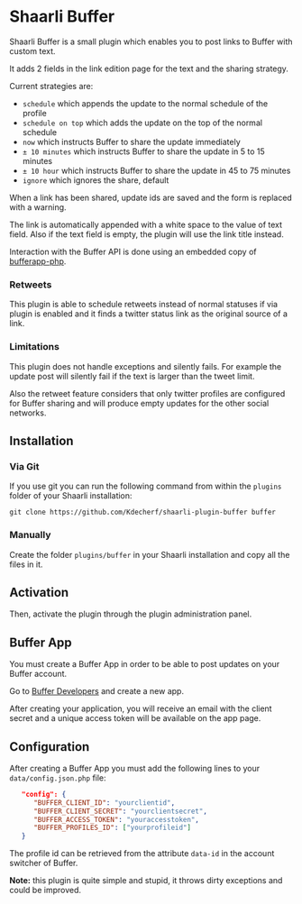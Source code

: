 # Shaarli Buffer

Shaarli Buffer is a small plugin which enables you to post links to Buffer with custom text.

It adds 2 fields in the link edition page for the text and the sharing strategy.

Current strategies are:
* `schedule` which appends the update to the normal schedule of the profile
* `schedule on top` which adds the update on the top of the normal schedule
* `now` which instructs Buffer to share the update immediately
* `± 10 minutes` which instructs Buffer to share the update in 5 to 15 minutes
* `± 10 hour` which instructs Buffer to share the update in 45 to 75 minutes
* `ignore` which ignores the share, default

When a link has been shared, update ids are saved and the form is replaced with a warning.

The link is automatically appended with a white space to the value of text field. Also if the text field is empty, the plugin will use the link title instead.

Interaction with the Buffer API is done using an embedded copy of [bufferapp-php](https://github.com/thewebguy/bufferapp-php).

### Retweets

This plugin is able to schedule retweets instead of normal statuses if via plugin is enabled and it finds a twitter status link as the original source of a link.

### Limitations

This plugin does not handle exceptions and silently fails. For example the update post will silently fail if the text is larger than the tweet limit.

Also the retweet feature considers that only twitter profiles are configured for Buffer sharing and will produce empty updates for the other social networks.

## Installation
### Via Git

If you use git you can run the following command from within the `plugins` folder of your Shaarli installation:

```shell
git clone https://github.com/Kdecherf/shaarli-plugin-buffer buffer
```

### Manually
Create the folder `plugins/buffer` in your Shaarli installation and copy all the files in it.

## Activation
Then, activate the plugin through the plugin administration panel.

## Buffer App

You must create a Buffer App in order to be able to post updates on your Buffer account.

Go to [Buffer Developers](https://buffer.com/developers/apps) and create a new app.

After creating your application, you will receive an email with the client secret and a unique access token will be available on the app page.

## Configuration

After creating a Buffer App you must add the following lines to your `data/config.json.php` file:

```json
   "config": {
      "BUFFER_CLIENT_ID": "yourclientid",
      "BUFFER_CLIENT_SECRET": "yourclientsecret",
      "BUFFER_ACCESS_TOKEN": "youraccesstoken",
      "BUFFER_PROFILES_ID": ["yourprofileid"]
   }
```

The profile id can be retrieved from the attribute `data-id` in the account switcher of Buffer.

**Note:** this plugin is quite simple and stupid, it throws dirty exceptions and could be improved.
